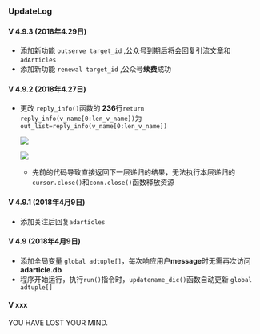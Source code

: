 ### UpdateLog

####  V 4.9.3 (2018年4.29日)
- 添加新功能 `outserve target_id` ,公众号到期后将会回复引流文章和 `adArticles`
- 添加新功能 `renewal target_id` ,公众号**续费**成功

####  V 4.9.2 (2018年4.27日)

- 更改 `reply_info()`函数的 **236**行`return reply_info(v_name[0:len_v_name])`为`out_list=reply_info(v_name[0:len_v_name])`

  ![](https://t1.picb.cc/uploads/2018/04/27/2OkUxe.png)

  ![](https://t1.picb.cc/uploads/2018/04/27/2Okzks.png)

  - 先前的代码导致直接返回下一层递归的结果，无法执行本层递归的`cursor.close()`和`conn.close()`函数释放资源

#### V 4.9.1 (2018年4月9日)

- 添加关注后回复`adarticles`

#### V 4.9 (2018年4月9日)

- 添加全局变量 `global adtuple[]`，每次响应用户**message**时无需再次访问**adarticle.db**
- 程序开始运行，执行`run()`指令时，`updatename_dic()`函数自动更新 `global adtuple[]`

#### V xxx

YOU HAVE LOST YOUR MIND.

